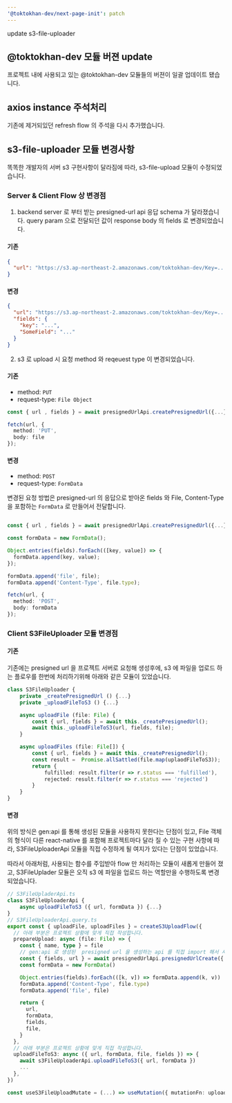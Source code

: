 ```yaml
---
'@toktokhan-dev/next-page-init': patch
---
```


update s3-file-uploader

## @toktokhan-dev 모듈 버젼 update

프로젝트 내에 사용되고 있는 @toktokhan-dev 모듈들의 버젼이 일괄 업데이트 됐습니다.

## axios instance 주석처리

기존에 제거되있던 refresh flow 의 주석을 다시 추가했습니다.

## s3-file-uploader 모듈 변경사항

똑똑한 개발자의 서버 s3 구현사항이 달라짐에 따라, s3-file-upload 모듈이 수정되었습니다.

### Server & Client Flow 상 변경점

1. backend server 로 부터 받는 presigned-url api 응답 schema 가 달라졌습니다. query param 으로 전달되던 값이 response body 의 fields 로 변경되었습니다.

#### 기존

```json
{
  "url": "https://s3.ap-northeast-2.amazonaws.com/toktokhan-dev/Key=...&SomeField=..."
}
```

#### 변경

```json
{
  "url": "https://s3.ap-northeast-2.amazonaws.com/toktokhan-dev/Key=...",
  "fields": {
    "key": "...",
    "SomeField": "..."
  }
}
```

2. s3 로 upload 시 요청 method 와 reqeuest type 이 변경되었습니다.

#### 기존

- method: `PUT`
- request-type: `File Object`

```ts
const { url , fields } = await presignedUrlApi.createPresignedUrl({...});

fetch(url, {
  method: 'PUT',
  body: file
});

```

#### 변경

- method: `POST`
- request-type: `FormData`

변경된 요청 방법은 presigned-url 의 응답으로 받아온 fields 와 File, Content-Type 을 포함하는 `FormData` 로 만들어서 전달합니다.

```ts

const { url , fields } = await presignedUrlApi.createPresignedUrl({...});

const formData = new FormData();

Object.entries(fields).forEach(([key, value]) => {
  formData.append(key, value);
});

formData.append('file', file);
formData.append('Content-Type', file.type);

fetch(url, {
  method: 'POST',
  body: formData
});

```

### Client S3FileUploader 모듈 변경점

#### 기존

기존에는 presigned url 을 프로젝트 서버로 요청해 생성후에, s3 에 파일을 업로드 하는 플로우를 한번에 처리하기위해 아래와 같은 모듈이 있었습니다.

```ts
class S3FileUploader {
    private _createPresignedUrl () {...}
    private _uploadFileToS3 () {...}

    async uploadFile (file: File) {
        const { url, fields } = await this._createPresignedUrl();
        await this._uploadFileToS3(url, fields, file);
    }

    async uploadFiles (file: File[]) {
        const { url, fields } = await this._createPresignedUrl();
        const result =  Promise.allSattled(file.map(uplaodFileToS3));
        return {
            fulfilled: result.filter(r => r.status === 'fulfilled'),
            rejected: result.filter(r => r.status === 'rejected')
        }
    }
}
```

#### 변경

위의 방식은 gen:api 를 통해 생성된 모듈을 사용하지 못한다는 단점이 있고, File 객체의 형식이 다른 react-native 를 포함해 프로젝트마다 달라 질 수 있는 구현 사항에 따라,
S3FileUploaderApi 모듈을 직접 수정하게 될 여지가 있다는 단점이 있었습니다.

따라서 아래처럼, 사용되는 함수를 주입받아 flow 만 처리하는 모듈이 새롭게 만들어 졌고, S3FileUplader 모듈은 오직 s3 에 파일을 업로드 하는 역할만을 수행하도록 변경되었습니다.

```ts
// S3FileUpladerApi.ts
class S3FileUploaderApi {
    async uploadFileToS3 ({ url, formData }) {...}
}
// S3FileUploaderApi.query.ts
export const { uploadFile, uploadFiles } = createS3UploadFlow({
  // 아래 부분은 프로젝트 상황에 맞게 직접 작성합니다.
  prepareUpload: async (file: File) => {
    const { name, type } = file
    // gen:api 로 생성된  presigned url 을 생성하는 api 를 직접 import 해서 사용합니다.
    const { fields, url } = await presignedUrlApi.presignedUrlCreate({ name, type })
    const formData = new FormData()

    Object.entries(fields).forEach(([k, v]) => formData.append(k, v))
    formData.append('Content-Type', file.type)
    formData.append('file', file)

    return {
      url,
      formData,
      fields,
      file,
    }
  },
  // 아래 부분은 프로젝트 상황에 맞게 직접 작성합니다.
  uploadFileToS3: async ({ url, formData, file, fields }) => {
    await s3FileUploaderApi.uploadFileToS3({ url, formData })
    ...
  },
})

const useS3FileUploadMutate = (...) => useMutation({ mutationFn: uploadFile })
```
